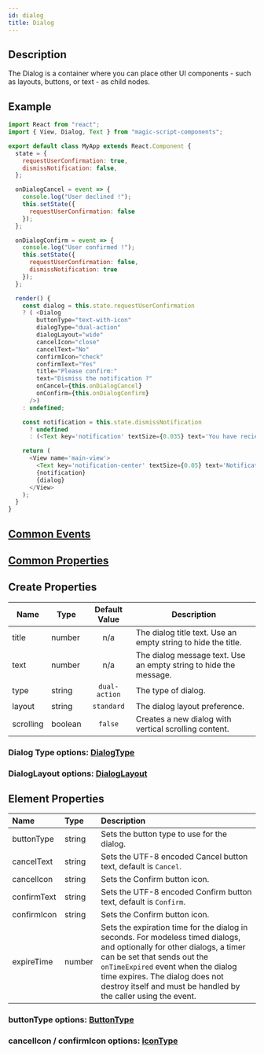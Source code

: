 ```yaml
---
id: dialog
title: Dialog
---
```


## Description

The Dialog is a container where you can place other UI components - such as layouts, buttons, or text - as child nodes.

## Example

```javascript
import React from "react";
import { View, Dialog, Text } from "magic-script-components";

export default class MyApp extends React.Component {
  state = {
    requestUserConfirmation: true,
    dismissNotification: false,
  };

  onDialogCancel = event => {
    console.log("User declined !");
    this.setState({
      requestUserConfirmation: false
    });
  };

  onDialogConfirm = event => {
    console.log("User confirmed !");
    this.setState({
      requestUserConfirmation: false,
      dismissNotification: true
    });
  };

  render() {
    const dialog = this.state.requestUserConfirmation
    ? ( <Dialog
        buttonType="text-with-icon"
        dialogType="dual-action"
        dialogLayout="wide"
        cancelIcon="close"
        cancelText="No"
        confirmIcon="check"
        confirmText="Yes"
        title="Please confirm:"
        text="Dismiss the notification ?"
        onCancel={this.onDialogCancel}
        onConfirm={this.onDialogConfirm}
      />)
    : undefined;

    const notification = this.state.dismissNotification
      ? undefined
      : (<Text key='notification' textSize={0.035} text='You have recieved message!' localPosition={[-0.175, 0.3, 0]} />);

    return (
      <View name='main-view'>
        <Text key='notification-center' textSize={0.05} text='Notification Center' localPosition={[-0.18, 0.4, 0]}/>
        {notification}
        {dialog}
      </View>
    );
  }
}
```

## [Common Events](../types/Events.md)

## [Common Properties](../types/Properties.md)

## Create Properties

| Name      | Type    | Default Value | Description                                                       |
| --------- | ------- | :-----------: | ----------------------------------------------------------------- |
| title     | number  |      n/a      | The dialog title text. Use an empty string to hide the title.     |
| text      | number  |      n/a      | The dialog message text. Use an empty string to hide the message. |
| type      | string  | `dual-action` | The type of dialog.                                               |
| layout    | string  |  `standard`   | The dialog layout preference.                                     |
| scrolling | boolean |    `false`    | Creates a new dialog with vertical scrolling content.             |

### Dialog Type options: [DialogType](../types/DialogType.md)

### DialogLayout options: [DialogLayout](../types/DialogLayout.md)

## Element Properties

| Name        | Type   | Description                                                                                                                                                                                                                                                                                       |
| :---------- | :----- | :------------------------------------------------------------------------------------------------------------------------------------------------------------------------------------------------------------------------------------------------------------------------------------------------ |
| buttonType  | string | Sets the button type to use for the dialog.                                                                                                                                                                                                                                                       |
| cancelText  | string | Sets the UTF-8 encoded Cancel button text, default is `Cancel`.                                                                                                                                                                                                                                   |
| cancelIcon  | string | Sets the Confirm button icon.                                                                                                                                                                                                                                                                     |
| confirmText | string | Sets the UTF-8 encoded Confirm button text, default is `Confirm`.                                                                                                                                                                                                                                 |
| confirmIcon | string | Sets the Confirm button icon.                                                                                                                                                                                                                                                                     |
| expireTime  | number | Sets the expiration time for the dialog in seconds. For modeless timed dialogs, and optionally for other dialogs, a timer can be set that sends out the `onTimeExpired` event when the dialog time expires. The dialog does not destroy itself and must be handled by the caller using the event. |

### buttonType options: [ButtonType](../types/ButtonType.md)

### cancelIcon / confirmIcon options: [IconType](../types/IconType.md)

